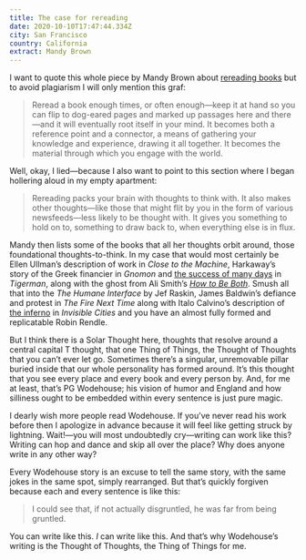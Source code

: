 ```yaml
---
title: The case for rereading
date: 2020-10-10T17:47:44.334Z
city: San Francisco
country: California
extract: Mandy Brown
---
```

I want to quote this whole piece by Mandy Brown about [rereading books](https://aworkinglibrary.com/writing/case-for-rereading) but to avoid plagiarism I will only mention this graf:

> Reread a book enough times, or often enough—keep it at hand so you can flip to dog-eared pages and marked up passages here and there—and it will eventually root itself in your mind. It becomes both a reference point and a connector, a means of gathering your knowledge and experience, drawing it all together. It becomes the material through which you engage with the world.

Well, okay, I lied—because I also want to point to this section where I began hollering aloud in my empty apartment:

> Rereading packs your brain with thoughts to think with. It also makes other thoughts—like those that might flit by you in the form of various newsfeeds—less likely to be thought with. It gives you something to hold on to, something to draw back to, when everything else is in flux. 

Mandy then lists some of the books that all her thoughts orbit around, those foundational thoughts-to-think. In my case that would most certainly be Ellen Ullman’s description of work in _Close to the Machine_, Harkaway’s story of the Greek financier in _Gnomon_ and [the success of many days](https://www.robinrendle.com/notes/tigerman) in _Tigerman_, along with the ghost from Ali Smith’s [_How to Be Both_](https://www.robinrendle.com/notes/how-to-be-both). Smush all that into the _The Humane Interface_ by Jef Raskin, James Baldwin’s defiance and protest in _The Fire Next Time_ along with Italo Calvino’s description of [the inferno](https://www.robinrendle.com/notes/invisible-cities) in _Invisible Cities_ and you have an almost fully formed and replicatable Robin Rendle.

But I think there is a Solar Thought here, thoughts that resolve around a central capital T thought, that one Thing of Things, the Thought of Thoughts that you can’t ever let go. Sometimes there’s a singular, unremovable pillar buried inside that our whole personality has formed around. It’s this thought that you see every place and every book and every person by. And, for me at least, that’s PG Wodehouse; his vision of humor and England and how silliness ought to be embedded within every sentence is just pure magic.

I dearly wish more people read Wodehouse. If you’ve never read his work before then I apologize in advance because it will feel like getting struck by lightning. Wait!—you will most undoubtedly cry—writing can work like this? Writing can hop and dance and skip all over the place? Why does anyone write in any other way? 

Every Wodehouse story is an excuse to tell the same story, with the same jokes in the same spot, simply rearranged. But that’s quickly forgiven because each and every sentence is like this:

> I could see that, if not actually disgruntled, he was far from being gruntled.

You can write like this. _I_ can write like this. And that’s why Wodehouse’s writing is the Thought of Thoughts, the Thing of Things for me.




